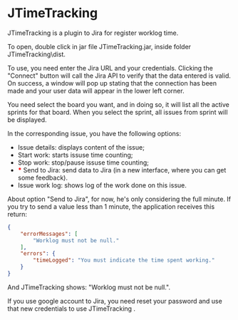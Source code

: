 # JTimeTracking

JTimeTracking is a plugin to Jira for register worklog time.

To open, double click in jar file JTimeTracking.jar, inside folder JTimeTracking\dist.

To use, you need enter the Jira URL and your credentials. Clicking the "Connect" button will call the Jira API to verify that the data entered is valid. On success, a window will pop up stating that the connection has been made and your user data will appear in the lower left corner.

You need select the board you want, and in doing so, it will list all the active sprints for that board. When you select the sprint, all issues from sprint will be displayed.


In the corresponding issue, you have the following options:
* Issue details: displays content of the issue;
* Start work: starts issuse time counting;
* Stop work: stop/pause issuse time counting;
* <b style='color:red'>*</b> Send to Jira: send data to Jira (in a new interface, where you can get some feedback). 
* Issue work log: shows log of the work done on this issue.

About option "Send to Jira", for now, he's only considering the full minute.
If you try to send a value less than 1 minute, the application receives this return:

```json
{
    "errorMessages": [
        "Worklog must not be null."
    ],
    "errors": {
        "timeLogged": "You must indicate the time spent working."
    }
}
```

And JTimeTracking shows: "Worklog must not be null.".

If you use google account to Jira, you need reset your password and use that new credentials to use JTimeTracking .
